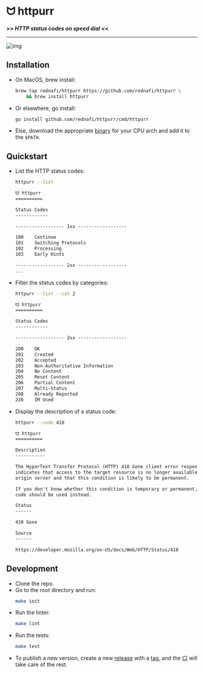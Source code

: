<div align="left">
    <h1>ᗢ httpurr</h1>
    <strong><i> >> HTTP status codes on speed dial << </i></strong>
    <div align="right">
</div>

---

![img][cover-img]

## Installation

- On MacOS, brew install:

  ```sh
  brew tap rednafi/httpurr https://github.com/rednafi/httpurr \
      && brew install httpurr
  ```

- Or elsewhere, go install:

  ```sh
  go install github.com/rednafi/httpurr/cmd/httpurr
  ```

- Else, download the appropriate [binary] for your CPU arch and add it to the `$PATH`.

## Quickstart

- List the HTTP status codes:

  ```sh
  httpurr --list
  ```

  ```txt
  ᗢ httpurr
  ==========

  Status Codes
  ------------

  ------------------ 1xx ------------------

  100    Continue
  101    Switching Protocols
  102    Processing
  103    Early Hints

  ------------------ 2xx ------------------
  ...
  ```

- Filter the status codes by categories:

  ```sh
  httpurr --list --cat 2
  ```

  ```txt
  ᗢ httpurr
  ==========

  Status Codes
  ------------

  ------------------ 2xx ------------------

  200    OK
  201    Created
  202    Accepted
  203    Non-Authoritative Information
  204    No Content
  205    Reset Content
  206    Partial Content
  207    Multi-Status
  208    Already Reported
  226    IM Used
  ```

- Display the description of a status code:

  ```sh
  httpurr --code 410
  ```

  ```txt
  ᗢ httpurr
  ==========

  Description
  -----------

  The HyperText Transfer Protocol (HTTP) 410 Gone client error response code
  indicates that access to the target resource is no longer available at the
  origin server and that this condition is likely to be permanent.

  If you don't know whether this condition is temporary or permanent, a 404 status
  code should be used instead.

  Status
  ------

  410 Gone

  Source
  ------

  https://developer.mozilla.org/en-US/docs/Web/HTTP/Status/410

  ```

## Development

- Clone the repo.
- Go to the root directory and run:
  ```sh
  make init
  ```
- Run the linter:
  ```sh
  make lint
  ```
- Run the tests:
  ```sh
  make test
  ```
- To publish a new version, create a new [release] with a [tag], and the [CI] will take care
  of the rest.

[cover-img]: https://github.com/rednafi/httpurr/assets/30027932/1c8e01fc-e943-4adf-b212-56584ff99f5d
[binary]: https://github.com/rednafi/httpurr/releases/latest
[tag]: https://github.com/rednafi/httpurr/tags
[release]: https://github.com/rednafi/httpurr/releases/new
[CI]: ./.github/workflows/release.yml
